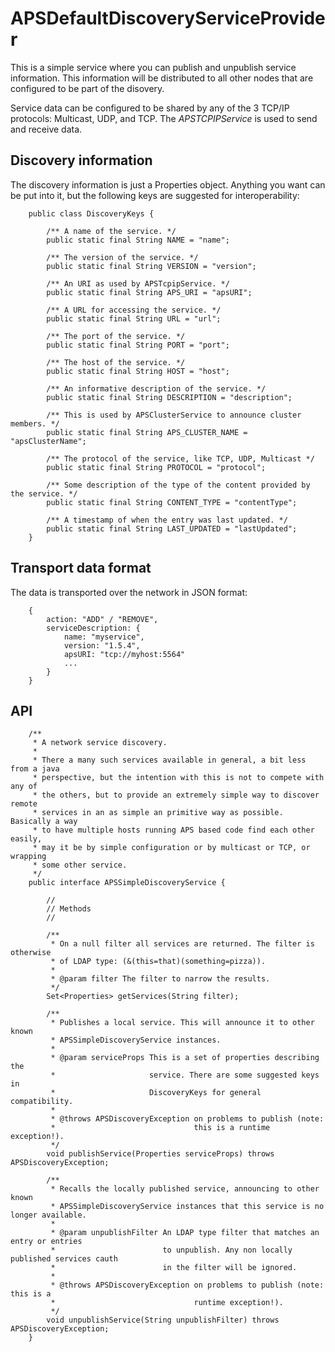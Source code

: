 # APSDefaultDiscoveryServiceProvider

This is a simple service where you can publish and unpublish service information. This information will be distributed to all other nodes that are configured to be part of the disovery.

Service data can be configured to be shared by any of the 3 TCP/IP protocols: Multicast, UDP, and TCP. The _APSTCPIPService_ is used to send and receive data.

## Discovery information

The discovery information is just a Properties object. Anything you want can be put into it, but the following keys are suggested for interoperability:

        public class DiscoveryKeys {
        
            /** A name of the service. */
            public static final String NAME = "name";
        
            /** The version of the service. */
            public static final String VERSION = "version";
        
            /** An URI as used by APSTcpipService. */
            public static final String APS_URI = "apsURI";
        
            /** A URL for accessing the service. */
            public static final String URL = "url";
        
            /** The port of the service. */
            public static final String PORT = "port";
        
            /** The host of the service. */
            public static final String HOST = "host";
        
            /** An informative description of the service. */
            public static final String DESCRIPTION = "description";
        
            /** This is used by APSClusterService to announce cluster members. */
            public static final String APS_CLUSTER_NAME = "apsClusterName";
        
            /** The protocol of the service, like TCP, UDP, Multicast */
            public static final String PROTOCOL = "protocol";
        
            /** Some description of the type of the content provided by the service. */
            public static final String CONTENT_TYPE = "contentType";
        
            /** A timestamp of when the entry was last updated. */
            public static final String LAST_UPDATED = "lastUpdated";
        }

## Transport data format

The data is transported over the network in JSON format:

        {
            action: "ADD" / "REMOVE",
            serviceDescription: {
                name: "myservice",
                version: "1.5.4",
                apsURI: "tcp://myhost:5564"
                ...
            }
        }

## API

        /**
         * A network service discovery.
         *
         * There a many such services available in general, a bit less from a java
         * perspective, but the intention with this is not to compete with any of
         * the others, but to provide an extremely simple way to discover remote
         * services in an as simple an primitive way as possible. Basically a way
         * to have multiple hosts running APS based code find each other easily,
         * may it be by simple configuration or by multicast or TCP, or wrapping
         * some other service.
         */
        public interface APSSimpleDiscoveryService {
        
            //
            // Methods
            //
        
            /**
             * On a null filter all services are returned. The filter is otherwise
             * of LDAP type: (&(this=that)(something=pizza)).
             *
             * @param filter The filter to narrow the results.
             */
            Set<Properties> getServices(String filter);
        
            /**
             * Publishes a local service. This will announce it to other known
             * APSSimpleDiscoveryService instances.
             *
             * @param serviceProps This is a set of properties describing the
             *                     service. There are some suggested keys in
             *                     DiscoveryKeys for general compatibility.
             *
             * @throws APSDiscoveryException on problems to publish (note:
             *                               this is a runtime exception!).
             */
            void publishService(Properties serviceProps) throws APSDiscoveryException;
        
            /**
             * Recalls the locally published service, announcing to other known
             * APSSimpleDiscoveryService instances that this service is no longer available.
             *
             * @param unpublishFilter An LDAP type filter that matches an entry or entries
             *                        to unpublish. Any non locally published services cauth
             *                        in the filter will be ignored.
             *
             * @throws APSDiscoveryException on problems to publish (note: this is a
             *                               runtime exception!).
             */
            void unpublishService(String unpublishFilter) throws APSDiscoveryException;
        }

